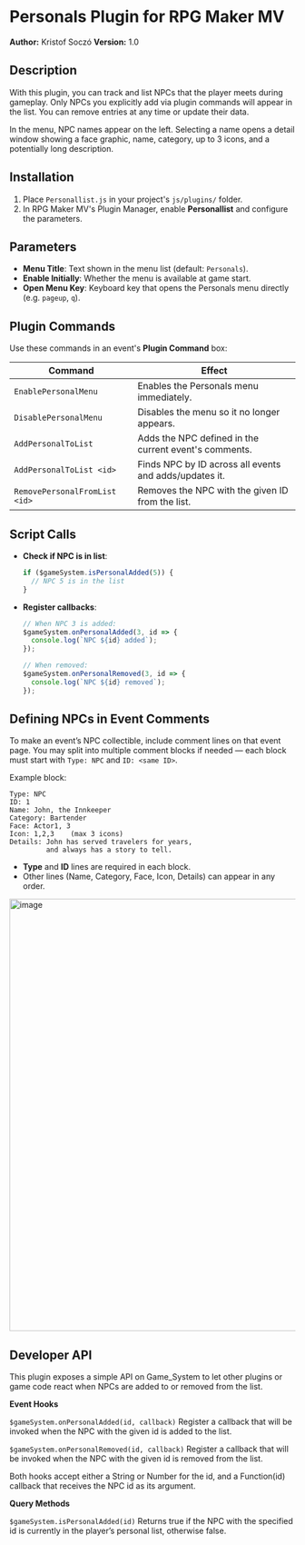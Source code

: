 # Personals Plugin for RPG Maker MV

**Author:** Kristof Soczó
**Version:** 1.0

## Description

With this plugin, you can track and list NPCs that the player meets during gameplay. Only NPCs you explicitly add via plugin commands will appear in the list. You can remove entries at any time or update their data.

In the menu, NPC names appear on the left. Selecting a name opens a detail window showing a face graphic, name, category, up to 3 icons, and a potentially long description.

## Installation

1. Place `Personallist.js` in your project's `js/plugins/` folder.
2. In RPG Maker MV's Plugin Manager, enable **Personallist** and configure the parameters.

## Parameters

* **Menu Title**: Text shown in the menu list (default: `Personals`).
* **Enable Initially**: Whether the menu is available at game start.
* **Open Menu Key**: Keyboard key that opens the Personals menu directly (e.g. `pageup`, `q`).

## Plugin Commands

Use these commands in an event's **Plugin Command** box:

| Command                       | Effect                                                 |
| ----------------------------- | ------------------------------------------------------ |
| `EnablePersonalMenu`          | Enables the Personals menu immediately.                |
| `DisablePersonalMenu`         | Disables the menu so it no longer appears.             |
| `AddPersonalToList`           | Adds the NPC defined in the current event's comments.  |
| `AddPersonalToList <id>`      | Finds NPC by ID across all events and adds/updates it. |
| `RemovePersonalFromList <id>` | Removes the NPC with the given ID from the list.       |

## Script Calls

* **Check if NPC is in list**:

  ```js
  if ($gameSystem.isPersonalAdded(5)) {  
    // NPC 5 is in the list  
  }  
  ```

* **Register callbacks**:

  ```js
  // When NPC 3 is added:  
  $gameSystem.onPersonalAdded(3, id => {  
    console.log(`NPC ${id} added`);  
  });  

  // When removed:  
  $gameSystem.onPersonalRemoved(3, id => {  
    console.log(`NPC ${id} removed`);  
  });  
  ```

## Defining NPCs in Event Comments

To make an event’s NPC collectible, include comment lines on that event page. You may split into multiple comment blocks if needed — each block must start with `Type: NPC` and `ID: <same ID>`.

Example block:

```
Type: NPC
ID: 1
Name: John, the Innkeeper
Category: Bartender
Face: Actor1, 3
Icon: 1,2,3    (max 3 icons)
Details: John has served travelers for years,
         and always has a story to tell.
```

* **Type** and **ID** lines are required in each block.
* Other lines (Name, Category, Face, Icon, Details) can appear in any order.

<img width="1036" height="761" alt="image" src="https://github.com/user-attachments/assets/f9167ad6-cd52-42b2-b8eb-a1a2245c9c1a" />


## Developer API

This plugin exposes a simple API on Game_System to let other plugins or game code react when NPCs are added to or removed from the list.

**Event Hooks**

`$gameSystem.onPersonalAdded(id, callback)` Register a callback that will be invoked when the NPC with the given id is added to the list.

`$gameSystem.onPersonalRemoved(id, callback)` Register a callback that will be invoked when the NPC with the given id is removed from the list.

Both hooks accept either a String or Number for the id, and a Function(id) callback that receives the NPC id as its argument.

**Query Methods**

`$gameSystem.isPersonalAdded(id)` Returns true if the NPC with the specified id is currently in the player’s personal list, otherwise false.


